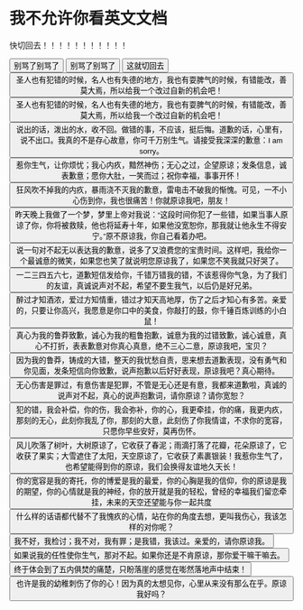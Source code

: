 # 我不允许你看英文文档

快切回去！！！！！！！！！！！

<button type="button" onclick="alert(randomText())" onclick="window.location.href = 'https://www.baidu.com/'">别骂了别骂了</button>
<button type="button" onclick="alert(randomText())">别骂了别骂了</button>
<button type="button" onclick="alert(randomText())">这就切回去</button>
<button type="button" onclick="alert(randomText())">圣人也有犯错的时候，名人也有失德的地方，我也有耍脾气的时候，有错能改，善莫大焉，所以给我一个改过自新的机会吧！</button>
<button type="button" onclick="alert(randomText())">圣人也有犯错的时候，名人也有失德的地方，我也有耍脾气的时候，有错能改，善莫大焉，所以给我一个改过自新的机会吧！</button>
<button type="button" onclick="alert(randomText())">说出的话，泼出的水，收不回。做错的事，不应该，挺后悔。道歉的话，心里有，说不出口。我真的不是存心故意，你可千万别生气。请接受我深深的歉意：I am sorry。</button>
<button type="button" onclick="alert(randomText())">惹你生气，让你烦忧；我心内疚，黯然神伤；无心之过，企望原谅；发条信息，诚表歉意；愿你大肚，一笑而过；祝你幸福，事事开怀！</button>
<button type="button" onclick="alert(randomText())">狂风吹不掉我的内疚，暴雨浇不灭我的歉意，雷电击不破我的惭愧。可见，一不小心伤到你，我也很痛苦！你就原谅我吧，朋友！</button>
<button type="button" onclick="alert(randomText())">昨天晚上我做了一个梦，梦里上帝对我说：“这段时间你犯了一些错，如果当事人原谅了你，你将被救赎，他也将延寿十年，如果他没宽恕你，那我就让他永生不得安宁。”原不原谅我，你自己看着办吧。</button>
<button type="button" onclick="alert(randomText())">说一句对不起无以表达我的歉意，说多了又浪费您的宝贵时间。这样吧，我给你一个最诚意的微笑，如果您也笑了就说明您原谅我了，如果您不笑我就只好哭了。</button>
<button type="button" onclick="alert(randomText())">一二三四五六七，道歉短信发给你，千错万错我的错，不该惹得你气急，为了我们的友谊，真诚说声对不起，希望不要生我气，以后仍是好兄弟。</button>
<button type="button" onclick="alert(randomText())">醉过才知酒浓，爱过方知情重，错过才知天高地厚，伤了之后才知心有多苦。亲爱的，只要让你高兴，我愿意是你口中的美食，你敲打的鼓，你千锤百炼训练的小白鼠！</button>
<button type="button" onclick="alert(randomText())">真心为我的鲁莽致歉，诚心为我的粗鲁抱歉，诚意为我的过错致歉，诚心诚意，真心不打折，表表歉意对你真心真意，绝不三心二意，原谅我吧，宝贝？</button>
<button type="button" onclick="alert(randomText())">因为我的鲁莽，铸成的大错，整天的我忧愁自责，思来想去道歉表现，没有勇气和你见面，发条短信向你致歉，说声抱歉以后好好表现，原谅我吧？真心期待。</button>
<button type="button" onclick="alert(randomText())">无心伤害是罪过，有意伤害是犯罪，不管是无心还是有意，我都来道歉啦，真诚的说声对不起，真心的说声抱歉词，请你原谅？请你宽恕？</button>
<button type="button" onclick="alert(randomText())">犯的错，我会补偿，你的伤，我会弥补，你的心，我更牵挂，你的痛，我更内疚，那刻的无心，此刻你我乱了你，那刻的大意，此刻伤了你我情谊，不求你的宽容，只愿你早些安好，莫再伤怀。</button>
<button type="button" onclick="alert(randomText())">风儿吹落了树叶，大树原谅了，它收获了春泥；雨滴打落了花瓣，花朵原谅了，它收获了果实；大雪遮住了太阳，天空原谅了，它收获了素裹银装！我惹你生气了，也希望能得到你的原谅，我们会换得友谊地久天长！</button>
<button type="button" onclick="alert(randomText())">你的宽容是我的寄托，你的博爱是我的最爱，你的心胸是我的信仰，你的原谅是我的期望，你的心情就是我的神经，你的放开就是我的轻松，曾经的幸福我们留恋牵挂，未来的天空还望能与你一起共度</button>
<button type="button" onclick="alert(randomText())">什么样的话语都代替不了我愧疚的心情，站在你的角度去想，更叫我伤心，我该怎样的对你呢？</button>
<button type="button" onclick="alert(randomText())">我不好，我检讨；我不对，我有罪；是我错，我该过。亲爱的，请你原谅我。</button>
<button type="button" onclick="alert(randomText())">如果说我的任性使你生气，那对不起。如果你还是不肯原谅，那你爱干嘛干嘛去。</button>
<button type="button" onclick="alert(randomText())">终于体会到了五内俱焚的痛楚，只盼落崖的感觉在嘭然落地声中结束！</button>
<button type="button" onclick="alert(randomText())">也许是我的幼稚刺伤了你的心！因为真的太想见你，心里从来没有那么在乎。原谅我好吗？</button>

